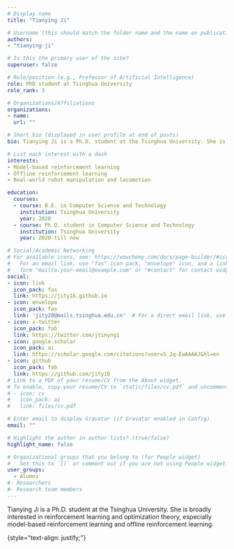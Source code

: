 ```yaml
---
# Display name
title: "Tianying Ji"

# Username (this should match the folder name and the name on publications)
authors:
- "tianying-ji"

# Is this the primary user of the site?
superuser: false

# Role/position (e.g., Professor of Artificial Intelligence)
role: PhD student at Tsinghua University
role_rank: 3

# Organizations/Affiliations
organizations:
- name: 
  url: ""

# Short bio (displayed in user profile at end of posts)
bio: Tianying Ji is a Ph.D. student at the Tsinghua University. She is broadly interested in reinforcement learning and optimization theory, especially model-based reinforcement learning and offline reinforcement learning.

# List each interest with a dash
interests:
- Model-based reinforcement learning
- Offline reinforcement learning
- Real-world robot manipulation and locomotion

education:
  courses:
  - course: B.E. in Computer Science and Technology
    institution: Tsinghua University
    year: 2020
  - course: Ph.D. student in Computer Science and Technology
    institution: Tsinghua University
    year: 2020-till now

# Social/Academic Networking
# For available icons, see: https://wowchemy.com/docs/page-builder/#icons
#   For an email link, use "fas" icon pack, "envelope" icon, and a link in the
#   form "mailto:your-email@example.com" or "#contact" for contact widget.
social:
- icon: link
  icon_pack: fas
  link: https://jity16.github.io
- icon: envelope
  icon_pack: fas
  link: 'jity20@mails.tsinghua.edu.cn'  # For a direct email link, use "mailto:test@example.org".
- icon: x-twitter
  icon_pack: fab
  link: https://twitter.com/jtinyng1
- icon: google-scholar
  icon_pack: ai
  link: https://scholar.google.com/citations?user=S_Jq-EwAAAAJ&hl=en
- icon: github
  icon_pack: fab
  link: https://github.com/jity16
# Link to a PDF of your resume/CV from the About widget.
# To enable, copy your resume/CV to `static/files/cv.pdf` and uncomment the lines below.
# - icon: cv
#   icon_pack: ai
#   link: files/cv.pdf

# Enter email to display Gravatar (if Gravatar enabled in Config)
email: ""

# Highlight the author in author lists? (true/false)
highlight_name: false

# Organizational groups that you belong to (for People widget)
#   Set this to `[]` or comment out if you are not using People widget.
user_groups:
  - Alumni
#- Researchers
#- Research team members
---
```


Tianying Ji is a Ph.D. student at the Tsinghua University. She is broadly interested in reinforcement learning and optimization theory, especially model-based reinforcement learning and offline reinforcement learning.


{style="text-align: justify;"}

